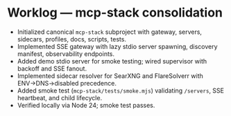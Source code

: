 # Worklog — mcp-stack consolidation

- Initialized canonical `mcp-stack` subproject with gateway, servers, sidecars, profiles, docs, scripts, tests.
- Implemented SSE gateway with lazy stdio server spawning, discovery manifest, observability endpoints.
- Added demo stdio server for smoke testing; wired supervisor with backoff and SSE fanout.
- Implemented sidecar resolver for SearXNG and FlareSolverr with ENV→DNS→disabled precedence.
- Added smoke test (`mcp-stack/tests/smoke.mjs`) validating `/servers`, SSE heartbeat, and child lifecycle.
- Verified locally via Node 24; smoke test passes.

